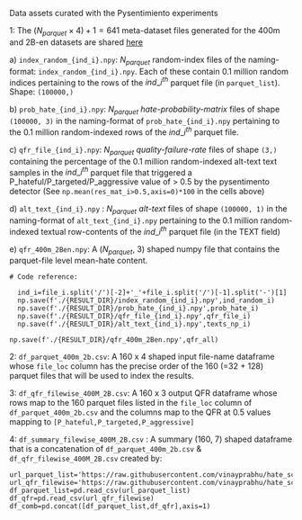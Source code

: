 Data assets curated with the Pysentimiento experiments

1: The $(N_{parquet} \times 4)+1 = 641$ meta-dataset files generated for the 400m and 2B-en datasets are shared 
[here](https://hal.cse.msu.edu/assets/data/papers/hate_detect_laion_400m_2B-en.zip)


a) ```index_random_{ind_i}.npy```: $N_{parquet}$ random-index files of the naming-format: ```index_random_{ind_i}.npy```. Each of these contain 0.1 million random indices pertaining to the rows of the $ind\_i^{th}$ parquet file (in ```parquet_list```). Shape: ```(100000,)```

b) ```prob_hate_{ind_i}.npy```: $N_{parquet}$ _hate-probability-matrix_ files of shape ```(100000, 3)``` in the naming-format of ```prob_hate_{ind_i}.npy``` pertaining to the 0.1 million random-indexed rows of the $ind\_i^{th}$ parquet file.

c) ```qfr_file_{ind_i}.npy```: $N_{parquet}$ _quality-failure-rate_ files of shape ```(3,)``` containing the  percentage of the 0.1 million random-indexed alt-text text samples in the $ind\_i^{th}$ parquet file that triggered a P_hateful/P_targeted/P_aggressive value of > 0.5 by the pysentimento detector (See ```np.mean(res_mat_i>0.5,axis=0)*100``` in the cells above)

d) ```alt_text_{ind_i}.npy``` : $N_{parquet}$ _alt-text_ files of shape ```(100000, 1)``` in the naming-format of ```alt_text_{ind_i}.npy``` pertaining to the 0.1 million random-indexed textual row-contents of the $ind\_i^{th}$ parquet file (in the TEXT field)

e) ```qfr_400m_2Ben.npy```: A ($N_{parquet}$, 3) shaped numpy file that contains the parquet-file level mean-hate content.
```
# Code reference:

  ind_i=file_i.split('/')[-2]+'_'+file_i.split('/')[-1].split('-')[1]
  np.save(f'./{RESULT_DIR}/index_random_{ind_i}.npy',ind_random_i)
  np.save(f'./{RESULT_DIR}/prob_hate_{ind_i}.npy',prob_hate_i)
  np.save(f'./{RESULT_DIR}/qfr_file_{ind_i}.npy',qfr_file_i)
  np.save(f'./{RESULT_DIR}/alt_text_{ind_i}.npy',texts_np_i)
  
np.save(f'./{RESULT_DIR}/qfr_400m_2Ben.npy',qfr_all)
```
2: ```df_parquet_400m_2b.csv```: A 160 x 4 shaped input file-name dataframe whose ```file_loc``` column has the precise order of the 160 (=32 + 128) parquet files that will be used to index the results.

3: ```df_qfr_filewise_400M_2B.csv```: A 160 x 3 output QFR dataframe whose rows map to the 160 parquet files listed in the ```file_loc``` column of ```df_parquet_400m_2b.csv``` and the columns map to the QFR at 0.5 values mapping to ```[P_hateful,P_targeted,P_aggressive]```

4: ```df_summary_filewise_400M_2B.csv``` : A summary (160, 7) shaped dataframe that is a concatenation of ```df_parquet_400m_2b.csv``` & ```df_qfr_filewise_400M_2B.csv``` created by:

```
url_parquet_list='https://raw.githubusercontent.com/vinayprabhu/hate_scaling/main/data/nlp_hate/df_parquet_400m_2b.csv'
url_qfr_filewise='https://raw.githubusercontent.com/vinayprabhu/hate_scaling/main/data/nlp_hate/df_qfr_filewise_400M_2B.csv'
df_parquet_list=pd.read_csv(url_parquet_list)
df_qfr=pd.read_csv(url_qfr_filewise)
df_comb=pd.concat([df_parquet_list,df_qfr],axis=1)
```
